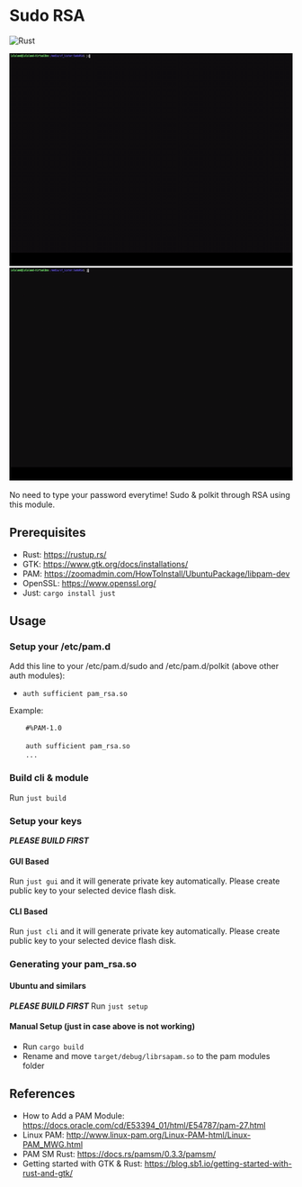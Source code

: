 # Sudo RSA
![Rust](https://github.com/haverzard/SudoRSA/workflows/Rust/badge.svg)

![SudoRSA-CLI](SudoRSA-CLI.gif)
![SudoRSA-GUI](SudoRSA-GUI.gif)

No need to type your password everytime! Sudo & polkit through RSA using this module.

## Prerequisites
- Rust: https://rustup.rs/
- GTK: https://www.gtk.org/docs/installations/
- PAM: https://zoomadmin.com/HowToInstall/UbuntuPackage/libpam-dev
- OpenSSL: https://www.openssl.org/
- Just: `cargo install just`

## Usage
### Setup your /etc/pam.d
Add this line to your /etc/pam.d/sudo and /etc/pam.d/polkit (above other auth modules):
- `auth sufficient pam_rsa.so`

Example:
```
    #%PAM-1.0

    auth sufficient pam_rsa.so
    ...
```

### Build cli & module
Run `just build`

### Setup your keys
***PLEASE BUILD FIRST***
#### GUI Based
Run `just gui` and it will generate private key automatically. Please create public key to your selected device flash disk.

#### CLI Based
Run `just cli` and it will generate private key automatically. Please create public key to your selected device flash disk.

### Generating your pam_rsa.so
#### Ubuntu and similars
***PLEASE BUILD FIRST***
Run `just setup`

#### Manual Setup (just in case above is not working)
- Run `cargo build`
- Rename and move `target/debug/librsapam.so` to the pam modules folder

## References
- How to Add a PAM Module: https://docs.oracle.com/cd/E53394_01/html/E54787/pam-27.html
- Linux PAM: http://www.linux-pam.org/Linux-PAM-html/Linux-PAM_MWG.html
- PAM SM Rust: https://docs.rs/pamsm/0.3.3/pamsm/
- Getting started with GTK & Rust: https://blog.sb1.io/getting-started-with-rust-and-gtk/